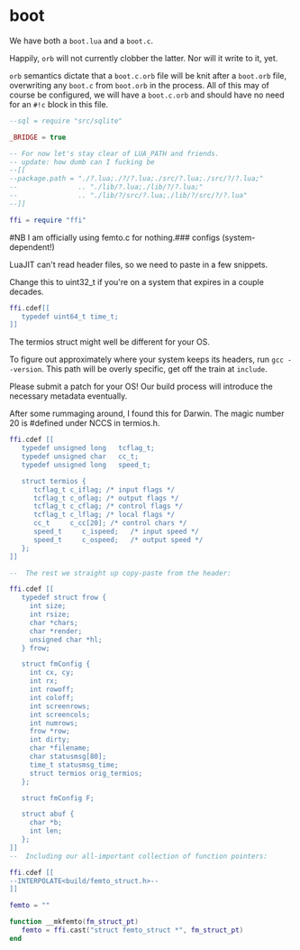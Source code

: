 # boot


We have both a ``boot.lua`` and a ``boot.c``.


Happily, ``orb`` will not currently clobber the latter. Nor will it write to it,
yet.


``orb`` semantics dictate that a ``boot.c.orb`` file will be knit after a
``boot.orb`` file, overwriting any ``boot.c`` from ``boot.orb`` in the process. All
of this may of course be configured, we will have a ``boot.c.orb`` and should
have no need for an ``#!c`` block in this file.

```lua
--sql = require "src/sqlite"

_BRIDGE = true

-- For now let's stay clear of LUA_PATH and friends.
-- update: how dumb can I fucking be
--[[
--package.path = "./?.lua;./?/?.lua;./src/?.lua;./src/?/?.lua;"
--               .. "./lib/?.lua;./lib/?/?.lua;"
--               .. "./lib/?/src/?.lua;./lib/?/src/?/?.lua"
--]]

ffi = require "ffi"
```
#NB I am officially using femto.c for nothing.### configs (system-dependent!)

LuaJIT can't read header files, so we need to paste in
a few snippets.


Change this to uint32_t if you're on a system that expires
in a couple decades.

```lua
ffi.cdef[[
   typedef uint64_t time_t;
]]
```

The termios struct might well be different for your OS.


To figure out approximately where your system keeps its headers,
run ``gcc --version``.  This path will be overly specific, get off
the train at ``include``.


Please submit a patch for your OS! Our build process will
introduce the necessary metadata eventually.


After some rummaging around, I found this for Darwin.
The magic number 20 is #defined under NCCS in termios.h.

```lua
ffi.cdef [[
   typedef unsigned long   tcflag_t;
   typedef unsigned char   cc_t;
   typedef unsigned long   speed_t;

   struct termios {
      tcflag_t c_iflag; /* input flags */
      tcflag_t c_oflag; /* output flags */
      tcflag_t c_cflag; /* control flags */
      tcflag_t c_lflag; /* local flags */
      cc_t     c_cc[20]; /* control chars */
      speed_t     c_ispeed;   /* input speed */
      speed_t     c_ospeed;   /* output speed */
   };
]]

--  The rest we straight up copy-paste from the header:

ffi.cdef [[
   typedef struct frow {
     int size;
     int rsize;
     char *chars;
     char *render;
     unsigned char *hl;
   } frow;

   struct fmConfig {
     int cx, cy;
     int rx;
     int rowoff;
     int coloff;
     int screenrows;
     int screencols;
     int numrows;
     frow *row;
     int dirty;
     char *filename;
     char statusmsg[80];
     time_t statusmsg_time;
     struct termios orig_termios;
   };

   struct fmConfig F;

   struct abuf {
     char *b;
     int len;
   };
]]
--  Including our all-important collection of function pointers:

ffi.cdef [[
--INTERPOLATE<build/femto_struct.h>--
]]

femto = ""

function __mkfemto(fm_struct_pt)
   femto = ffi.cast("struct femto_struct *", fm_struct_pt)
end
```
